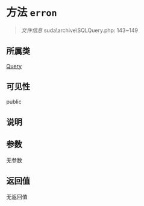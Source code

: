 # 方法 `erron`

> *文件信息* suda\archive\SQLQuery.php: 143~149

## 所属类 

[Query](../Query.md)

## 可见性

public

## 说明



## 参数


无参数


## 返回值

无返回值
